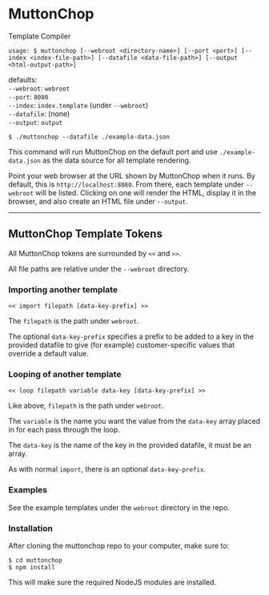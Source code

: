 # MuttonChop

  Template Compiler
  
  `usage: $ muttonchop [--webroot <directory-name>] [--port <port>] [--index <index-file-path>] [--datafile <data-file-path>] [--output <html-output-path>]`
  
  defaults:  
  `--webroot`: `webroot`  
  `--port`: `8080`  
  `--index`: `index.template` (under `--webroot`)  
  `--datafile`: (none)  
  `--output`: `output`
  
  `$ ./muttonchop --datafile ./example-data.json`

  This command will run MuttonChop on the default port and use `./example-data.json` as the data source for all template rendering.
  
  Point your web browser at the URL shown by MuttonChop when it runs. By default, this is `http://localhost:8080`. From there, each template under `--webroot` will be listed. Clicking on one will render the HTML, display it in the browser, and also create an HTML file under `--output`.
  
---
  
## MuttonChop Template Tokens

All MuttonChop tokens are surrounded by `<<` and `>>`.

All file paths are relative under the `--webroot` directory.

### Importing another template

`<< import filepath [data-key-prefix] >>`

The `filepath` is the path under `webroot`.

The optional `data-key-prefix` specifies a prefix to be added to a key in the provided datafile to give (for example) customer-specific values that override a default value.

### Looping of another template

`<< loop filepath variable data-key [data-key-prefix] >>`

Like above, `filepath` is the path under `webroot`.

The `variable` is the name you want the value from the `data-key` array placed in for each pass through the loop.

The `data-key` is the name of the key in the provided datafile, it must be an array.

As with normal `import`, there is an optional `data-key-prefix`.

### Examples

See the example templates under the `webroot` directory in the repo.

### Installation

After cloning the muttonchop repo to your computer, make sure to:

```
$ cd muttonchop
$ npm install
```

This will make sure the required NodeJS modules are installed.
